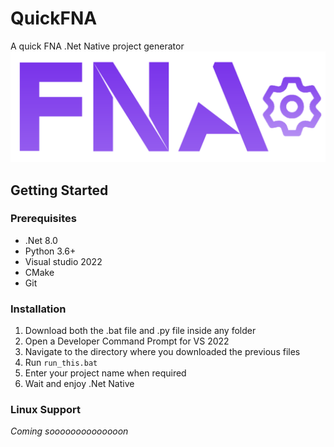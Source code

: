 # QuickFNA
A quick FNA .Net Native project generator 
![Logo](Resources/logo.png)

## Getting Started
### Prerequisites

* .Net 8.0
* Python 3.6+
* Visual studio 2022
* CMake
* Git
### Installation
1. Download both the .bat file and .py file inside any folder
2. Open a Developer Command Prompt for VS 2022
3. Navigate to the directory where you downloaded the previous files
4. Run ```run_this.bat ```
5. Enter your project name when required
6. Wait and enjoy .Net Native 

### Linux Support
_Coming soooooooooooooon_
